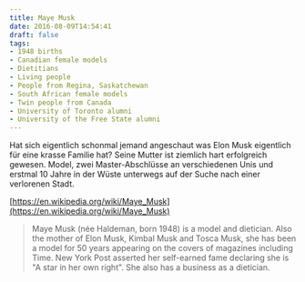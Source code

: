 ```yaml
---
title: Maye Musk
date: 2016-08-09T14:54:41
draft: false
tags:
- 1948 births
- Canadian female models
- Dietitians
- Living people
- People from Regina, Saskatchewan
- South African female models
- Twin people from Canada
- University of Toronto alumni
- University of the Free State alumni
---
```


Hat sich eigentlich schonmal jemand angeschaut was Elon Musk eigentlich für
eine krasse Familie hat? Seine Mutter ist ziemlich hart erfolgreich
gewesen. Model, zwei Master-Abschlüsse an verschiedenen Unis und erstmal 10
Jahre in der Wüste unterwegs auf der Suche nach einer verlorenen Stadt.

[https://en.wikipedia.org/wiki/Maye_Musk](https://en.wikipedia.org/wiki/Maye_Musk)

> Maye Musk (née Haldeman, born 1948) is a model and dietician. Also the
> mother of Elon Musk, Kimbal Musk and Tosca Musk, she has been a model for
> 50 years appearing on the covers of magazines including Time. New York
> Post asserted her self-earned fame declaring she is "A star in her own
> right". She also has a business as a dietician.
